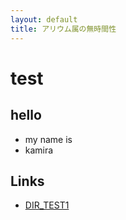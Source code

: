```yaml
---
layout: default
title: アリウム属の無時間性
---
```

# test
## hello
- my name is
- kamira

## Links
- [DIR_TEST1](./dir_test1/dir_test.html)
